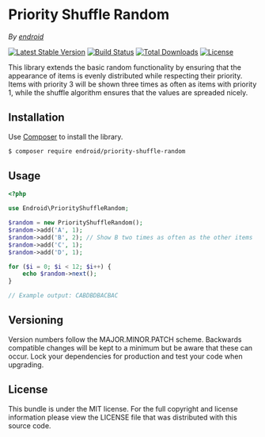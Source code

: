 Priority Shuffle Random
=======================

*By [endroid](http://endroid.nl/)*

[![Latest Stable Version](http://img.shields.io/packagist/v/endroid/priority-shuffle-random.svg)](https://packagist.org/packages/endroid/priority-shuffle-random)
[![Build Status](http://img.shields.io/travis/endroid/PriorityShuffleRandom.svg)](http://travis-ci.org/endroid/PriorityShuffleRandom)
[![Total Downloads](http://img.shields.io/packagist/dt/endroid/priority-shuffle-random.svg)](https://packagist.org/packages/endroid/priority-shuffle-random)
[![License](http://img.shields.io/packagist/l/endroid/priority-shuffle-random.svg)](https://packagist.org/packages/endroid/priority-shuffle-random)

This library extends the basic random functionality by ensuring that the
appearance of items is evenly distributed while respecting their priority.
Items with priority 3 will be shown three times as often as items with priority
1, while the shuffle algorithm ensures that the values are spreaded nicely.

## Installation

Use [Composer](https://getcomposer.org/) to install the library.

``` bash
$ composer require endroid/priority-shuffle-random
```

## Usage

```php
<?php

use Endroid\PriorityShuffleRandom;

$random = new PriorityShuffleRandom();
$random->add('A', 1);
$random->add('B', 2); // Show B two times as often as the other items
$random->add('C', 1);
$random->add('D', 1);

for ($i = 0; $i < 12; $i++) {
    echo $random->next();
}

// Example output: CABDBDBACBAC
```

## Versioning

Version numbers follow the MAJOR.MINOR.PATCH scheme. Backwards compatible
changes will be kept to a minimum but be aware that these can occur. Lock
your dependencies for production and test your code when upgrading.

## License

This bundle is under the MIT license. For the full copyright and license
information please view the LICENSE file that was distributed with this source code.
